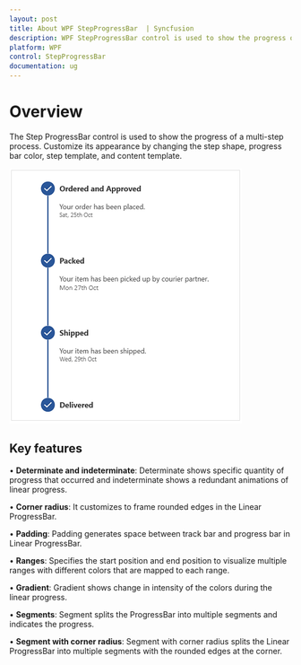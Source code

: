 ```yaml
---
layout: post
title: About WPF StepProgressBar  | Syncfusion
description: WPF StepProgressBar control is used to show the progress of a multi-step process.
platform: WPF
control: StepProgressBar
documentation: ug
---
```


# Overview

The Step ProgressBar control is used to show the progress of a multi-step process. Customize its appearance by changing the step shape, progress bar color, step template, and content template.

![Step ProgressBar - Overview](Overview_images/Overview.png)

## Key features

• **Determinate and indeterminate**: Determinate shows specific quantity of progress that occurred and indeterminate shows a redundant animations of linear progress.

• **Corner radius**: It customizes to frame rounded edges in the Linear ProgressBar.

• **Padding**: Padding generates space between track bar and progress bar in Linear ProgressBar.

• **Ranges**: Specifies the start position and end position to visualize multiple ranges with different colors that are mapped to each range.

• **Gradient**: Gradient shows change in intensity of the colors during the linear progress.

• **Segments**: Segment splits the ProgressBar into multiple segments and indicates the progress.

• **Segment with corner radius**: Segment with corner radius splits the Linear ProgressBar into multiple segments with the rounded edges at the corner.


